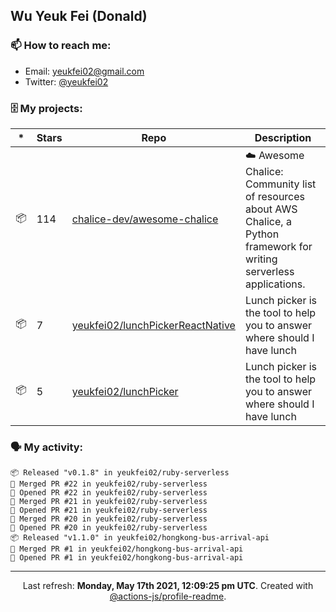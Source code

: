 ## Wu Yeuk Fei (Donald)

### 📫 How to reach me:

- Email: [yeukfei02@gmail.com](yeukfei02@gmail.com)
- Twitter: [@yeukfei02](https://twitter.com/yeukfei02)

### 🗄 My projects:

|*|Stars|Repo|Description|
|---|---|---|---|
| 📦 | 114 | [chalice-dev/awesome-chalice](https://github.com/chalice-dev/awesome-chalice) | ☁️ Awesome Chalice: Community list of resources about AWS Chalice, a Python framework for writing serverless applications. |
| 📦 | 7 | [yeukfei02/lunchPickerReactNative](https://github.com/yeukfei02/lunchPickerReactNative) | Lunch picker is the tool to help you to answer where should I have lunch |
| 📦 | 5 | [yeukfei02/lunchPicker](https://github.com/yeukfei02/lunchPicker) | Lunch picker is the tool to help you to answer where should I have lunch |

### 🗣 My activity:

```
📦 Released "v0.1.8" in yeukfei02/ruby-serverless
🎉 Merged PR #22 in yeukfei02/ruby-serverless
💪 Opened PR #22 in yeukfei02/ruby-serverless
🎉 Merged PR #21 in yeukfei02/ruby-serverless
💪 Opened PR #21 in yeukfei02/ruby-serverless
🎉 Merged PR #20 in yeukfei02/ruby-serverless
💪 Opened PR #20 in yeukfei02/ruby-serverless
📦 Released "v1.1.0" in yeukfei02/hongkong-bus-arrival-api
🎉 Merged PR #1 in yeukfei02/hongkong-bus-arrival-api
💪 Opened PR #1 in yeukfei02/hongkong-bus-arrival-api
```

<!-- <img src="https://github-readme-stats.vercel.app/api?username=yeukfei02&show_icons=true&count_private=true&theme=radical" />

<img src="https://github-readme-stats.vercel.app/api/top-langs/?username=yeukfei02&theme=radical" /> -->

---

<p align="center">Last refresh: <b>Monday, May 17th 2021, 12:09:25 pm UTC</b>. Created with <a href=https://github.com/marketplace/actions/profile-readme>@actions-js/profile-readme</a>.</p>
